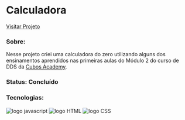 # Calculadora

<div>
  <a href="https://rafaelaambrosio.github.io/calculadora/">Visitar Projeto</a>
</div>


### Sobre:
Nesse projeto criei uma calculadora do zero utilizando alguns dos ensinamentos aprendidos nas primeiras aulas do Módulo 2 do curso de DDS da  <a href="https://cubos.academy/cursos/desenvolvimento-de-software">Cubos Academy</a>.

### Status: Concluído


### Tecnologias:
<div style="display: inline_block">
  <img align="center" alt="logo javascript" src="https://img.shields.io/badge/JavaScript-F7DF1E?style=for-the-badge&logo=javascript&logoColor=black" />
   <img align="center" alt="logo HTML" src="https://img.shields.io/badge/HTML5-E34F26?style=for-the-badge&logo=html5&logoColor=white" />
   <img align="center" alt="logo CSS" src="https://img.shields.io/badge/CSS3-1572B6?style=for-the-badge&logo=css3&logoColor=white" />
</div>
